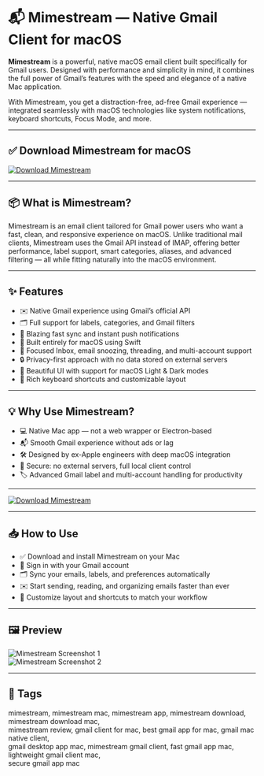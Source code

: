 # 📬 Mimestream — Native Gmail Client for macOS

**Mimestream** is a powerful, native macOS email client built specifically for Gmail users. Designed with performance and simplicity in mind, it combines the full power of Gmail’s features with the speed and elegance of a native Mac application.

With Mimestream, you get a distraction-free, ad-free Gmail experience — integrated seamlessly with macOS technologies like system notifications, keyboard shortcuts, Focus Mode, and more.

---

## ✅ Download Mimestream for macOS  
[![Download Mimestream](https://img.shields.io/badge/Download-Mimestream-blueviolet)](#)

---

## 📦 What is Mimestream?

Mimestream is an email client tailored for Gmail power users who want a fast, clean, and responsive experience on macOS. Unlike traditional mail clients, Mimestream uses the Gmail API instead of IMAP, offering better performance, label support, smart categories, aliases, and advanced filtering — all while fitting naturally into the macOS environment.

---

## ✨ Features

- ✉️ Native Gmail experience using Gmail’s official API  
- 🗂 Full support for labels, categories, and Gmail filters  
- 🚀 Blazing fast sync and instant push notifications  
- 🧭 Built entirely for macOS using Swift  
- 🎯 Focused Inbox, email snoozing, threading, and multi-account support  
- 🔒 Privacy-first approach with no data stored on external servers  
- 🎨 Beautiful UI with support for macOS Light & Dark modes  
- 🔧 Rich keyboard shortcuts and customizable layout  

---

## 💡 Why Use Mimestream?

- 💻 Native Mac app — not a web wrapper or Electron-based  
- 📬 Smooth Gmail experience without ads or lag  
- 🛠 Designed by ex-Apple engineers with deep macOS integration  
- 🔐 Secure: no external servers, full local client control  
- 🏷 Advanced Gmail label and multi-account handling for productivity  

---

[![Download Mimestream](https://img.shields.io/badge/Download-Mimestream-blueviolet)](#)

---

## 📥 How to Use

- ✅ Download and install Mimestream on your Mac  
- 🔐 Sign in with your Gmail account  
- 🗂 Sync your emails, labels, and preferences automatically  
- ✉️ Start sending, reading, and organizing emails faster than ever  
- 🧩 Customize layout and shortcuts to match your workflow  

---

## 🖼 Preview

![Mimestream Screenshot 1](https://mimestream.com/assets/images/hero.png)  
![Mimestream Screenshot 2](https://tidbits.com/uploads/2023/05/Mimestream-main-window.png)

---

## 📌 Tags

mimestream, mimestream mac, mimestream app, mimestream download, mimestream download mac,  
mimestream review, gmail client for mac, best gmail app for mac, gmail mac native client,  
gmail desktop app mac, mimestream gmail client, fast gmail app mac, lightweight gmail client mac,  
secure gmail app mac

